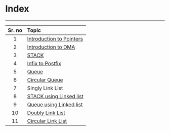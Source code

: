 # Index
---

| Sr. no | Topic                    |
|:------:|:------------------------ |
|   1    | [Introduction to Pointers](https://github.com/pawarvarun/DSA_Notes/blob/main/1.%20Introduction%20to%20Pointers.md) |
|   2    | [Introduction to DMA](https://github.com/pawarvarun/DSA_Notes/blob/main/2.%20Introduction%20to%20DMA.md)      |
|   3    | [STACK](https://github.com/pawarvarun/DSA_Notes/blob/main/3.%20Stack.md)                    |
|   4    | [Infix to Postfix](https://github.com/pawarvarun/DSA_Notes/blob/main/4.%20Infix%20to%20Postfix%20using%20STACK.md)         |
|   5    | [Queue](https://github.com/pawarvarun/DSA_Notes/blob/main/5.%20Queue.md)                    |
|   6    | [Circular Queue](https://github.com/pawarvarun/DSA_Notes/blob/main/6.%20Circular%20Queue.md)           |
|   7    | Singly Link List         |
|   8    | [STACK using Linked list](https://github.com/pawarvarun/DSA_Notes/blob/main/8.%20STACK%20using%20Linked%20List.md)  |
|   9    | [Queue using Linked list](https://github.com/pawarvarun/DSA_Notes/blob/main/9.%20QUEUE%20using%20Linked%20List.md)  |
|   10   | [Doubly Link List](https://github.com/pawarvarun/DSA_Notes/blob/main/10.%20Doubly%20link%20list.md)         |
|   11   | [Circular Link List](https://github.com/pawarvarun/DSA_Notes/blob/main/11.%20Circular%20Linked%20List.md)       |
